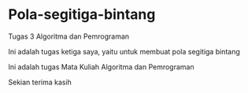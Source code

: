 # Pola-segitiga-bintang
Tugas 3 Algoritma dan Pemrograman

Ini adalah tugas ketiga saya, yaitu untuk membuat pola segitiga bintang

Ini adalah tugas Mata Kuliah Algoritma dan Pemrograman

Sekian terima kasih
